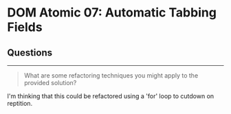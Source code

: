 # DOM Atomic 07: Automatic Tabbing Fields

## Questions

---

> What are some refactoring techniques you might apply to the provided solution?

I'm thinking that this could be refactored using a 'for' loop to cutdown on reptition.